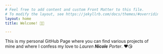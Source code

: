 ```yaml
---
# Feel free to add content and custom Front Matter to this file.
# To modify the layout, see https://jekyllrb.com/docs/themes/#overriding-theme-defaults
layout: home
title: Welcome! 👋🏼

---
```


This is my personal GitHub Page where you can find various projects of mine and where I confess my love to *Lauren **Nicole** Porter*. ❤️😘
